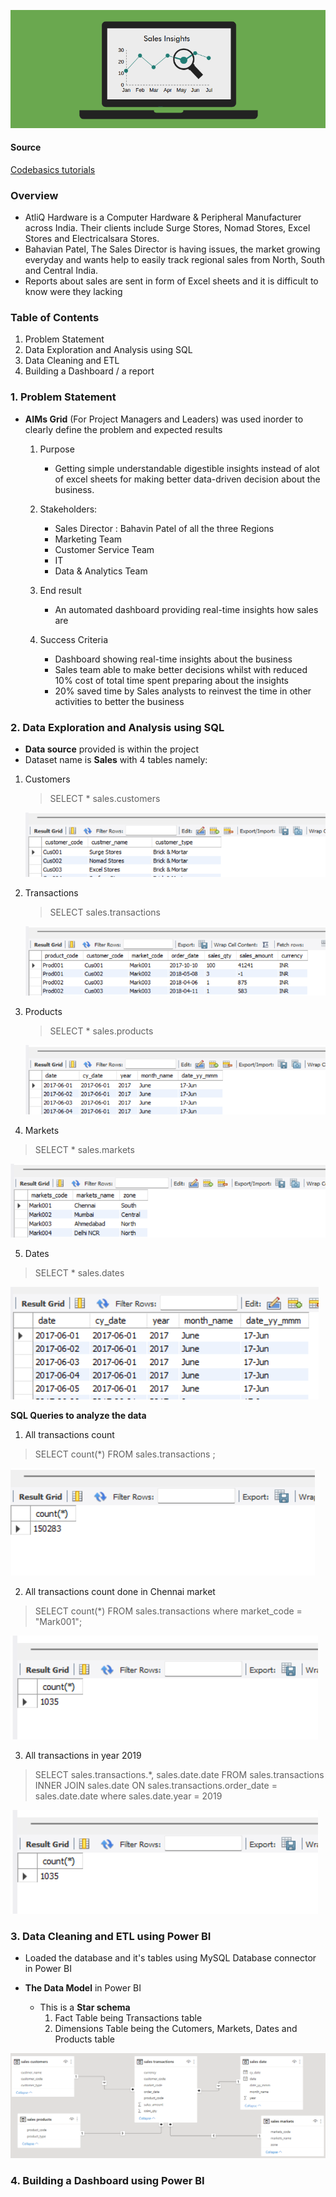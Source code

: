 ![alt text](https://github.com/M-Gwaza/Sales-insights-projects/blob/main/Screenshots/Sales_insights.png)

#### Source

[Codebasics tutorials](https://www.youtube.com/watch?v=hhZ62IlTxYs&list=PLeo1K3hjS3utcb9nKtanhcn8jd2E0Hp9b) 

###  Overview

- AtliQ Hardware is a Computer Hardware & Peripheral Manufacturer across India. Their clients include Surge Stores, Nomad Stores, Excel Stores and Electricalsara Stores. 
- Bahavian Patel, The Sales Director is having issues, the market growing everyday and wants help to easily track regional sales from North, South and Central India.
- Reports about sales are sent in form of Excel sheets and it is difficult to know were they lacking 


### Table of Contents
1. Problem Statement
2. Data Exploration and Analysis using SQL
3. Data Cleaning and ETL
4. Building a Dashboard / a report

### 1. Problem Statement

- **AIMs Grid** (For Project Managers and Leaders) was used inorder to clearly define the problem and expected results

   1. Purpose
      - Getting simple understandable digestible insights instead of alot of excel sheets for making better data-driven decision about the business.

   2. Stakeholders:
      - Sales Director : Bahavin Patel of all the three Regions
      - Marketing Team
      - Customer Service Team
      - IT
      - Data & Analytics Team

   3. End result
      - An automated dashboard providing real-time insights how sales are

   4. Success Criteria
      - Dashboard showing real-time insights about the business
      - Sales team able to make better decisions whilst with reduced 10% cost of total time spent preparing about the insights
      - 20% saved time by Sales analysts to reinvest the time in other activities to better the business
### 2. Data Exploration and Analysis using SQL

- **Data source** provided is within the project
- Dataset name is **Sales** with 4 tables namely: 

1. Customers
  
   > SELECT * sales.customers
   
   ![alt text](https://github.com/M-Gwaza/Sales-insights-projects/blob/main/Screenshots/SQL-Queries/all%20customers-sql.png)
  
2. Transactions
   
   > SELECT sales.transactions
   
   ![alt text](https://github.com/M-Gwaza/Sales-insights-projects/blob/main/Screenshots/SQL-Queries/All%20transactions.png)
3. Products
  
   > SELECT * sales.products

   ![alt text](https://github.com/M-Gwaza/Sales-insights-projects/blob/main/Screenshots/SQL-Queries/all%20products.png)
 
 4. Markets
   
   > SELECT * sales.markets
   
   ![alt text](https://github.com/M-Gwaza/Sales-insights-projects/blob/main/Screenshots/SQL-Queries/all%20markets.png)
   
 5. Dates
  
   > SELECT * sales.dates

   ![alt text](https://github.com/M-Gwaza/Sales-insights-projects/blob/main/Screenshots/SQL-Queries/all%20dates.png)
   
 **SQL Queries to analyze the data**

1. All transactions count

> SELECT count(*) FROM sales.transactions  ;

![alt text](https://github.com/M-Gwaza/Sales-insights-projects/blob/main/Screenshots/SQL-Queries/All%20transactions%20(count).png)

2. All transactions count done in Chennai market

> SELECT count(*) FROM sales.transactions where market_code = "Mark001";

![alt text](https://github.com/M-Gwaza/Sales-insights-projects/blob/main/Screenshots/SQL-Queries/All%20transactions%20done%20in%20Chennai%20market%20(count).png)

3. All transactions in year 2019

> SELECT sales.transactions.*, sales.date.date FROM sales.transactions INNER JOIN sales.date ON sales.transactions.order_date = sales.date.date where sales.date.year = 2019

![alt text](https://github.com/M-Gwaza/Sales-insights-projects/blob/main/Screenshots/SQL-Queries/All%20transactions%20done%20in%20Chennai%20market%20(count).png)
 

### 3. Data Cleaning and ETL using Power BI

- Loaded the database and it's tables using MySQL Database connector in Power BI

- **The Data Model** in Power BI
    - This is a **Star schema**
      1. Fact Table being Transactions table
      2. Dimensions Table being the Cutomers, Markets, Dates and Products table
    
![alt text](https://github.com/M-Gwaza/Sales-insights-projects/blob/main/Screenshots/Power-BI/data%20model.png)

### 4. Building a Dashboard using Power BI
